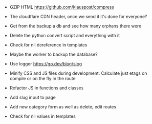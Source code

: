 
* GZIP HTML
  https://github.com/klauspost/compress


* The cloudflare CDN header, once we send it it's done for everyone?
* Get from the backup a db and see how many orphans there were
* Delete the python convert script and everything with it

* Check for nil dereference in templates

* Maybe the worker to backup the database?

* Use logger
  https://go.dev/blog/slog

* Minify CSS and JS files during development.
  Calculate just etags on compile or on the fly in the route

* Refactor JS in functions and classes
* Add slug input to page
* Add new category form as well as delete, edit routes
* Check for nil values in templates